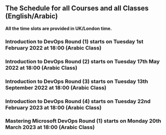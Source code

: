 
## The Schedule for all Courses and all Classes (English/Arabic)

**All the time slots are provided in UK/London time.**

### Introduction to DevOps Round (1) starts on Tuesday 1st February 2022 at 18:00 (Arabic Class)

### Introduction to DevOps Round (2) starts on Tuesday 17th May 2022 at 18:00  (Arabic Class)

### Introduction to DevOps Round (3) starts on Tuesday 13th September 2022 at 18:00 (Arabic Class)

### Introduction to DevOps Round (4) starts on Tuesday 22nd February 2023 at 18:00 (Arabic Class)

### Mastering Microsoft DevOps Round (1) starts on Monday 20th March 2023 at 18:00 (Arabic Class)